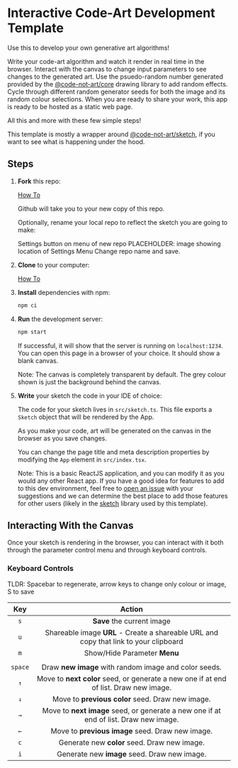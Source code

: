 # Interactive Code-Art Development Template

Use this to develop your own generative art algorithms!

Write your code-art algorithm and watch it render in real time in the browser. Interact with the canvas to change input parameters to see changes to the generated art. Use the psuedo-random number generated provided by the [@code-not-art/core](https://github.com/code-not-art/core) drawing library to add random effects. Cycle through different random generator seeds for both the image and its random colour selections. When you are ready to share your work, this app is ready to be hosted as a static web page.

All this and more with these few simple steps!

This template is mostly a wrapper around [@code-not-art/sketch](https://github.com/code-not-art/sketch), if you want to see what is happening under the hood.

## Steps

1. **Fork** this repo:

   [How To](https://docs.github.com/en/get-started/quickstart/fork-a-repo)

   Github will take you to your new copy of this repo.

   Optionally, rename your local repo to reflect the sketch you are going to make:

   Settings button on menu of new repo
   PLACEHOLDER: image showing location of Settings Menu
   Change repo name and save.

1. **Clone** to your computer:

   [How To](https://docs.github.com/en/desktop/contributing-and-collaborating-using-github-desktop/adding-and-cloning-repositories/cloning-a-repository-from-github-to-github-desktop)

1. **Install** dependencies with npm:

   ```sh
   npm ci
   ```

1. **Run** the development server:

   ```sh
   npm start
   ```

   If successful, it will show that the server is running on `localhost:1234`. You can open this page in a browser of your choice. It should show a blank canvas.

   Note: The canvas is completely transparent by default. The grey colour shown is just the background behind the canvas.

1. **Write** your sketch the code in your IDE of choice:

   The code for your sketch lives in `src/sketch.ts`. This file exports a `Sketch` object that will be rendered by the App.

   As you make your code, art will be generated on the canvas in the browser as you save changes.

   You can change the page title and meta description properties by modifying the `App` element in `src/index.tsx`.

   Note: This is a basic ReactJS application, and you can modify it as you would any other React app. If you have a good idea for features to add to this dev environment, feel free to [open an issue](https://github.com/code-not-art/template/issues) with your suggestions and we can determine the best place to add those features for other users (likely in the [sketch](https://github.com/code-not-art/sketch) library used by this template).

## Interacting With the Canvas

Once your sketch is rendering in the browser, you can interact with it both through the parameter control menu and through keyboard controls.

### Keyboard Controls

TLDR: Spacebar to regenerate, arrow keys to change only colour or image, S to save

| **Key** |                                      **Action**                                       |
| :-----: | :-----------------------------------------------------------------------------------: |
|   `s`   |                              **Save** the current image                               |
|   `u`   | Shareable image **URL** - Create a shareable URL and copy that link to your clipboard |
|   `m`   |                             Show/Hide Parameter **Menu**                              |
|         |                                                                                       |
| `space` |                 Draw **new image** with random image and color seeds.                 |
|   `↑`   | Move to **next color** seed, or generate a new one if at end of list. Draw new image. |
|   `↓`   |                   Move to **previous color** seed. Draw new image.                    |
|   `→`   | Move to **next image** seed, or generate a new one if at end of list. Draw new image. |
|   `←`   |                   Move to **previous image** seed. Draw new image.                    |
|   `c`   |                     Generate new **color** seed. Draw new image.                      |
|   `i`   |                     Generate new **image** seed. Draw new image.                      |
